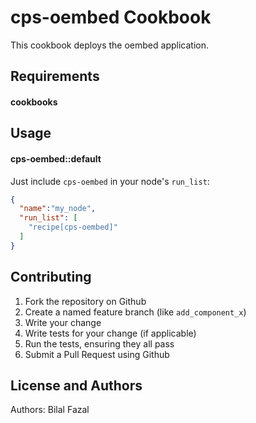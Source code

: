 cps-oembed Cookbook
=======================
This cookbook deploys the oembed application. 

Requirements
------------
#### cookbooks


Usage
-----
#### cps-oembed::default

Just include `cps-oembed` in your node's `run_list`:

```json
{
  "name":"my_node",
  "run_list": [
    "recipe[cps-oembed]"
  ]
}
```

Contributing
------------
1. Fork the repository on Github
2. Create a named feature branch (like `add_component_x`)
3. Write your change
4. Write tests for your change (if applicable)
5. Run the tests, ensuring they all pass
6. Submit a Pull Request using Github

License and Authors
-------------------
Authors: Bilal Fazal
